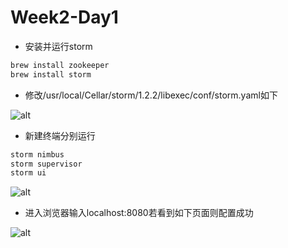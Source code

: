 # Week2-Day1

* 安装并运行storm

```bash
brew install zookeeper
brew install storm
```

* 修改/usr/local/Cellar/storm/1.2.2/libexec/conf/storm.yaml如下

![alt](https://github.com/jiahao-shen/SummerProject/tree/master/Week2/Day1/storm_yaml.png)

* 新建终端分别运行

```bash
storm nimbus
storm supervisor
storm ui
```

![alt](https://github.com/jiahao-shen/SummerProject/tree/master/Week2/Day1/iterm.png)

* 进入浏览器输入localhost:8080若看到如下页面则配置成功

![alt](https://github.com/jiahao-shen/SummerProject/tree/master/Week2/Day1/storm_ui.png)